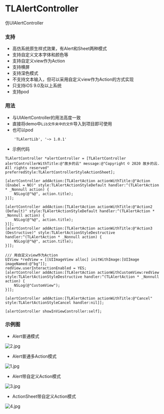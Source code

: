 # TLAlertController
仿UIAlertController


### 支持
- 高仿系统原生样式效果，有Alert和Sheet两种模式
- 支持自定义文本字体和颜色等
- 支持自定义view作为Action
- 支持横屏
- 支持深色模式
- 不支持文本输入，但可以采用自定义view作为Action的方式实现
- 只支持iOS 9.0及以上系统
- 支持pod

### 用法
- 与UIAlertController的用法高度一致
- 直接将demo中`Lib文件夹中的文件`导入到项目即可使用
- 也可以pod
```
    'TLAlertLib', '~> 1.0.1'
```
- 示例代码
```objc
TLAlertController *alertController = [TLAlertController alertControllerWithTitle:@"故乡的云" message:@"Copyright © 2020 故乡的云. All rights reserved" preferredStyle:TLAlertControllerStyleActionSheet];
                 
[alertController addAction:[TLAlertAction actionWithTitle:@"Action (Enabel = NO)" style:TLAlertActionStyleDefault handler:^(TLAlertAction * _Nonnull action) {
    NSLog(@"%@", action.title);
}]];
        
[alertController addAction:[TLAlertAction actionWithTitle:@"Action2 (Default)" style:TLAlertActionStyleDefault handler:^(TLAlertAction * _Nonnull action) {
    NSLog(@"%@", action.title);
}]];
[alertController addAction:[TLAlertAction actionWithTitle:@"Action3 (Destructive)" style:TLAlertActionStyleDestructive handler:^(TLAlertAction * _Nonnull action) {
    NSLog(@"%@", action.title);
}]];

/// 用自定义view作为Action
UIView *redView = [[UIImageView alloc] initWithImage:[UIImage imageNamed:@"bg"]];
redView.userInteractionEnabled = YES;
[alertController addAction:[TLAlertAction actionWithCustomView:redView style:TLAlertActionStyleDestructive handler:^(TLAlertAction * _Nonnull action) {
    NSLog(@"CustomView");
}]];

[alertController addAction:[TLAlertAction actionWithTitle:@"Cancel" style:TLAlertActionStyleCancel handler:nil]];

[alertController showInViewController:self];
```

### 示例图
- Alert普通模式

![2.jpg](https://upload-images.jianshu.io/upload_images/3333500-fbe5073faae9be73.jpg?imageMogr2/auto-orient/strip%7CimageView2/2/w/1240)

- Alert普通多Action模式

![1.jpg](https://upload-images.jianshu.io/upload_images/3333500-daf92e4d14c5c347.jpg?imageMogr2/auto-orient/strip%7CimageView2/2/w/1240)


- Alert带自定义Action模式

![3.jpg](https://upload-images.jianshu.io/upload_images/3333500-845a4857e44f38ea.jpg?imageMogr2/auto-orient/strip%7CimageView2/2/w/1240)


- ActionSheet带自定义Action模式

![4.jpg](https://upload-images.jianshu.io/upload_images/3333500-c92eb1f3a4e65fd2.jpg?imageMogr2/auto-orient/strip%7CimageView2/2/w/1240)

